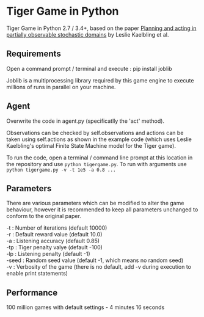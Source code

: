 # Tiger Game in Python
Tiger Game in Python 2.7 / 3.4+, based on the paper [Planning and acting in partially observable
stochastic domains](http://people.csail.mit.edu/lpk/papers/aij98-pomdp.pdf) by Leslie Kaelbling et al.

Requirements
--------------------------------------
Open a command prompt / terminal and execute : pip install joblib

Joblib is a multiprocessing library required by this game engine to execute
millions of runs in parallel on your machine.

Agent
--------------------------------------
Overwrite the code in agent.py (specificatlly the 'act' method).

Observations can be checked by self.observations and actions can be
taken using self.actions as shown in the example code (which uses
Leslie Kaelbling's optimal Finite State Machine model for the Tiger game).

To run the code, open a terminal / command line prompt at this location in the repository and use `python tigergame.py`.
To run with arguments use `python tigergame.py -v -t 1e5 -a 0.8 ...`

Parameters
--------------------------------------

There are various parameters which can be modified to alter the game behaviour,
however it is recommended to keep all parameters unchanged to conform to the original paper.

-t    :   Number of iterations  (default 10000) <br>
-r    :   Default reward value  (default 10.0)  <br>
-a    :   Listening accuracy    (default 0.85)  <br>
-tp   :   Tiger penalty valye   (default -100)  <br>
-lp   :   Listening penalty     (default -1)  <br>
-seed :   Random seed value     (default -1, which means no random seed)  <br>
-v    :   Verbosity of the game (there is no default, add -v during execution to enable print statements) <br>

Performance
-----------

100 million games with default settings - 4 minutes 16 seconds